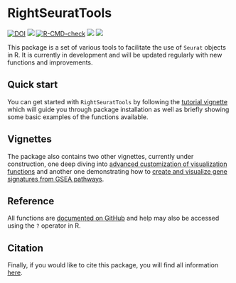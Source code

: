 
<!-- README.md is generated from README.Rmd. Please edit that file -->

# RightSeuratTools

<!-- badges: start -->

[![DOI](https://zenodo.org/badge/DOI/10.5281/zenodo.12518910.svg)](https://doi.org/10.5281/zenodo.12518910)
[![](https://img.shields.io/badge/devel%20version-1.1.0-orange.svg)](https://github.com/Alexis-Varin/RightSeuratTools)
[![R-CMD-check](https://github.com/Alexis-Varin/RightSeuratTools/actions/workflows/R-CMD-check.yaml/badge.svg)](https://github.com/Alexis-Varin/RightSeuratTools/actions/workflows/R-CMD-check.yaml)
[![](https://img.shields.io/github/languages/code-size/Alexis-Varin/RightSeuratTools.svg)](https://github.com/Alexis-Varin/RightSeuratTools)
[![](https://img.shields.io/github/last-commit/Alexis-Varin/RightSeuratTools.svg)](https://github.com/Alexis-Varin/RightSeuratTools/commits/main)
<!-- badges: end -->

This package is a set of various tools to facilitate the use of `Seurat`
objects in R. It is currently in development and will be updated
regularly with new functions and improvements.

## Quick start

You can get started with `RightSeuratTools` by following the [tutorial
vignette](https://alexis-varin.github.io/RightSeuratTools/articles/RightSeuratTools.html)
which will guide you through package installation as well as briefly
showing some basic examples of the functions available.

## Vignettes

The package also contains two other vignettes, currently under
construction, one deep diving into [advanced customization of
visualization
functions](https://alexis-varin.github.io/RightSeuratTools/articles/Visualization.html)
and another one demonstrating how to [create and visualize gene
signatures from GSEA
pathways](https://alexis-varin.github.io/RightSeuratTools/articles/GSEA.html).

## Reference

All functions are [documented on
GitHub](https://alexis-varin.github.io/RightSeuratTools/reference/index.html)
and help may also be accessed using the `?` operator in R.

## Citation

Finally, if you would like to cite this package, you will find all
information
[here](https://alexis-varin.github.io/RightSeuratTools/authors.html).
